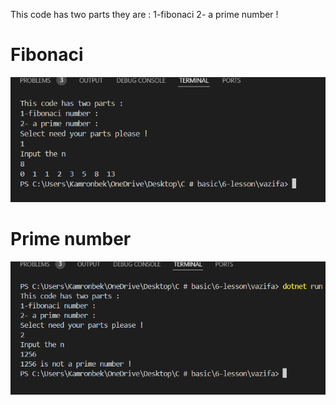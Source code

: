 

This code has  two parts  they are : 1-fibonaci   2-  a prime number ! 

# Fibonaci
![alt text](<Screenshot (96).png>)

# Prime number

![alt text](<Screenshot (97).png>)

